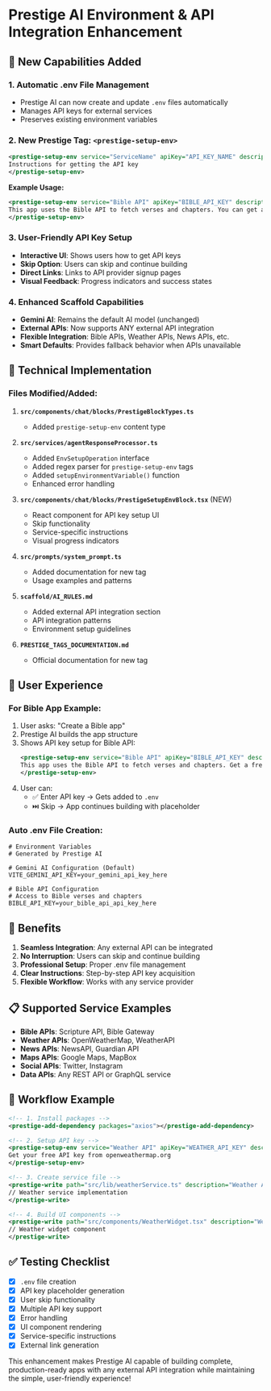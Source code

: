 # Prestige AI Environment & API Integration Enhancement

## 🎯 New Capabilities Added

### 1. **Automatic .env File Management**
- Prestige AI can now create and update `.env` files automatically
- Manages API keys for external services
- Preserves existing environment variables

### 2. **New Prestige Tag: `<prestige-setup-env>`**
```xml
<prestige-setup-env service="ServiceName" apiKey="API_KEY_NAME" description="Purpose">
Instructions for getting the API key
</prestige-setup-env>
```

**Example Usage:**
```xml
<prestige-setup-env service="Bible API" apiKey="BIBLE_API_KEY" description="Access to Bible verses and chapters">
This app uses the Bible API to fetch verses and chapters. You can get a free API key from api.scripture.api.bible
</prestige-setup-env>
```

### 3. **User-Friendly API Key Setup**
- **Interactive UI**: Shows users how to get API keys
- **Skip Option**: Users can skip and continue building
- **Direct Links**: Links to API provider signup pages
- **Visual Feedback**: Progress indicators and success states

### 4. **Enhanced Scaffold Capabilities**
- **Gemini AI**: Remains the default AI model (unchanged)
- **External APIs**: Now supports ANY external API integration
- **Flexible Integration**: Bible APIs, Weather APIs, News APIs, etc.
- **Smart Defaults**: Provides fallback behavior when APIs unavailable

## 🔧 Technical Implementation

### Files Modified/Added:

1. **`src/components/chat/blocks/PrestigeBlockTypes.ts`**
   - Added `prestige-setup-env` content type

2. **`src/services/agentResponseProcessor.ts`**
   - Added `EnvSetupOperation` interface
   - Added regex parser for `prestige-setup-env` tags
   - Added `setupEnvironmentVariable()` function
   - Enhanced error handling

3. **`src/components/chat/blocks/PrestigeSetupEnvBlock.tsx`** (NEW)
   - React component for API key setup UI
   - Skip functionality
   - Service-specific instructions
   - Visual progress indicators

4. **`src/prompts/system_prompt.ts`**
   - Added documentation for new tag
   - Usage examples and patterns

5. **`scaffold/AI_RULES.md`**
   - Added external API integration section
   - API integration patterns
   - Environment setup guidelines

6. **`PRESTIGE_TAGS_DOCUMENTATION.md`**
   - Official documentation for new tag

## 🎨 User Experience

### For Bible App Example:
1. User asks: "Create a Bible app"
2. Prestige AI builds the app structure
3. Shows API key setup for Bible API:
   ```xml
   <prestige-setup-env service="Bible API" apiKey="BIBLE_API_KEY" description="Access to Bible verses and chapters">
   This app uses the Bible API to fetch verses and chapters. Get a free API key from api.scripture.api.bible
   </prestige-setup-env>
   ```
4. User can:
   - ✅ Enter API key → Gets added to `.env`
   - ⏭️ Skip → App continues building with placeholder

### Auto .env File Creation:
```env
# Environment Variables
# Generated by Prestige AI

# Gemini AI Configuration (Default)
VITE_GEMINI_API_KEY=your_gemini_api_key_here

# Bible API Configuration
# Access to Bible verses and chapters
BIBLE_API_KEY=your_bible_api_api_key_here
```

## 🚀 Benefits

1. **Seamless Integration**: Any external API can be integrated
2. **No Interruption**: Users can skip and continue building
3. **Professional Setup**: Proper .env file management
4. **Clear Instructions**: Step-by-step API key acquisition
5. **Flexible Workflow**: Works with any service provider

## 📋 Supported Service Examples

- **Bible APIs**: Scripture API, Bible Gateway
- **Weather APIs**: OpenWeatherMap, WeatherAPI
- **News APIs**: NewsAPI, Guardian API
- **Maps APIs**: Google Maps, MapBox
- **Social APIs**: Twitter, Instagram
- **Data APIs**: Any REST API or GraphQL service

## 🔄 Workflow Example

```xml
<!-- 1. Install packages -->
<prestige-add-dependency packages="axios"></prestige-add-dependency>

<!-- 2. Setup API key -->
<prestige-setup-env service="Weather API" apiKey="WEATHER_API_KEY" description="Real-time weather data">
Get your free API key from openweathermap.org
</prestige-setup-env>

<!-- 3. Create service file -->
<prestige-write path="src/lib/weatherService.ts" description="Weather API service">
// Weather service implementation
</prestige-write>

<!-- 4. Build UI components -->
<prestige-write path="src/components/WeatherWidget.tsx" description="Weather display component">
// Weather widget component
</prestige-write>
```

## ✅ Testing Checklist

- [x] `.env` file creation
- [x] API key placeholder generation
- [x] User skip functionality
- [x] Multiple API key support
- [x] Error handling
- [x] UI component rendering
- [x] Service-specific instructions
- [x] External link generation

This enhancement makes Prestige AI capable of building complete, production-ready apps with any external API integration while maintaining the simple, user-friendly experience!